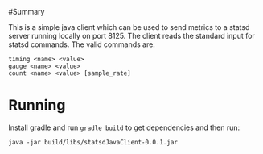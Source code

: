 #Summary

This is a simple java client which can be used to send metrics to a statsd server running locally on port 8125.
The client reads the standard input for statsd commands. The valid commands are:

```
timing <name> <value>
gauge <name> <value>
count <name> <value> [sample_rate]
```

# Running

Install gradle and run `gradle build` to get dependencies and then run:

```
java -jar build/libs/statsdJavaClient-0.0.1.jar
```
